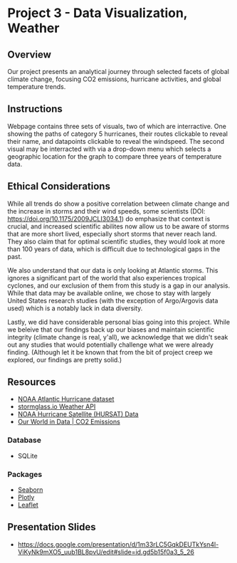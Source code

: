 # Project 3 - Data Visualization, Weather

## Overview
Our project presents an analytical journey through selected facets of global climate change, focusing CO2 emissions, hurricane activities, and global temperature trends.

## Instructions
Webpage contains three sets of visuals, two of which are interractive. One showing the paths of category 5 hurricanes, their routes clickable to reveal their name, and datapoints clickable to reveal the windspeed. The second visual may be interracted with via a drop-down menu which selects a geographic location for the graph to compare three years of temperature data.

## Ethical Considerations
While all trends do show a positive correlation between climate change and the increase in storms and their wind speeds, some scientists (DOI: https://doi.org/10.1175/2009JCLI3034.1) do emphasize that context is crucial, and increased scientific abilites now allow us to be aware of storms that are more short lived, especially short storms that never reach land. They also claim that for optimal scientific studies, they would look at more than 100 years of data, which is difficult due to technological gaps in the past.

We also understand that our data is only looking at Atlantic storms. This ignores a significant part of the world that also experiences tropical cyclones, and our exclusion of them from this study is a gap in our analysis. While that data may be available online, we chose to stay with largely United States research studies (with the exception of Argo/Argovis data used) which is a notably lack in data diversity.

Lastly, we did have considerable personal bias going into this project. While we beleive that our findings back up our biases and maintain scientific integrity (climate change is real, y'all), we acknowledge that we didn't seak out any studies that would potentially challenge what we were already finding. (Although let it be known that from the bit of project creep we explored, our findings are pretty solid.)

## Resources
- [NOAA Atlantic Hurricane dataset](https://www.kaggle.com/datasets/utkarshx27/noaa-atlantic-hurricane-database)
- [stormglass.io Weather API](https://stormglass.io/marine-weather/)
- [NOAA Hurricane Satellite (HURSAT) Data](https://www.ncei.noaa.gov/products/hurricane-satellite-data)
- [Our World in Data | CO2 Emissions](https://ourworldindata.org/co2-emissions#%253A~%253Atext%253DBy%25201990%2520this%2520had%2520almost%252Cyet%2520to%2520reach%2520their%2520peak)

### Database
- SQLite

### Packages
- [Seaborn](https://seaborn.pydata.org/)
- [Plotly](https://plotly.com/graphing-libraries/)
- [Leaflet](https://leafletjs.com/)

## Presentation Slides
- https://docs.google.com/presentation/d/1m33rLC5GqkDEUTkYsn4l-ViKyNk9mXO5_uub1BL8pvU/edit#slide=id.gd5b15f0a3_5_26
